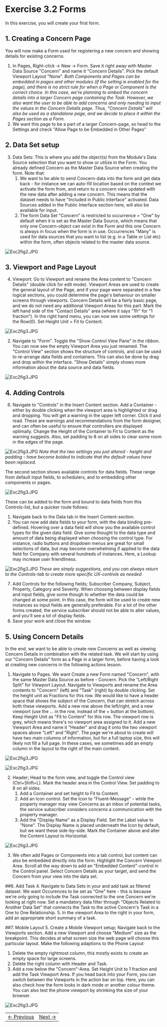 # Exercise 3.2 Forms
In this exercise, you will create your first form.

##  1. Creating a Concern Page

You will now make a Form used for registering a new concern and showing details for existing concerns.


1. In Pages, Right-click -> New -> Form. Save it right away with Master Data Source "Concern" and name it "Concern Details". Pick the default Viewport Layout "None". *Both Components and Pages can be embedded in pages and other modules (if the setting is enabled for the page), and there is no strict rule for when a Page or Component is the correct choice. In this case, we're planning to embed the concern details into a larger Concern page containing the Task. However, we also want the user to be able to add concerns and only needing to input the values in the Concern Details page. Thus, "Concern Details" will also be used as a standalone page, and we decide to place it within the Pages section as a Form.*
2. We want this page to be a part of a larger Concern-page, so head to the Settings and check "Allow Page to be Embedded in Other Pages"



## 2. Data Set setup
3. Data Sets: This is where you add the object(s) from the Module's Data Source selection that you want to show or utilize in the Form. You already defined Concern as the Master Data Source when creating the form. Note that:
   1. We want to be able to send Concern-data into the form and get data back - for instance we can auto-fill location based on the context we activate the form from, and return to a concern view updated with the new data after adding a new concern. This means that the dataset needs to have "Included in Public Interface" activated. Data Sources added in the Public Interface section here, will also be available for input.
   2. The form Data Set "Concern" is restricted to occurrence = "One" by default when it is set as the Master Data Source, which means that only one Concern-object can exist in the Form and this one Concern is always in focus when the form is in use. Occurrences "Many" is used for data sources that you want to list (e.g. in a Table or List etc) within the form, often objects related to the master data source.

![Exc2fig2.JPG](media/DataSets_edit.JPG)

## 3. Viewport and Page Layout
4. Viewport: Go to Viewport and rename the Area content to "Concern Details" (double click for edit mode). Viewport Areas are used to create the general layout of the Page, and if your page were separated in a few logical sections, you could determine the page's behaviour on smaller screens through viewports. Concern Details will be a fairly basic page, and we do not need any additional Viewport Areas for this part. Mark the left hand side of the "Contact Details" area (where it says "1fr" for "1 fraction"). In the right hand menu, you can now see some settings for the Row(0). Set Height Unit = Fit to Content.


![Exc2fig3.JPG](media/details_viewport.JPG)

<ol start = "2">
<li> Navigate to "Form". Toggle the "Show Control View Pane" in the ribbon. You can now see the empty Viewport Area you just renamed. The "Control View" section shows the structure of controls, and can be used to re-arrange data fields and containers. This can also be done by drag and drop within the interface. "Show Details" simply shows more information about the data source and data fields.

</li>
</ol>

![Exc2fig3.JPG](media/details_concernview.JPG)



## 4. Adding Controls
6. Navigate to "Controls" in the Insert Content section. Add a Container - either by double clicking when the viewport area is highlighted or drag and dropping. You will get a warning in the upper left corner. Click it and read. These are warnings and recommendations from the form designer, and can often be useful to ensure that controllers are displayed optimally. Change the Height of the Container to Fit to Content as the warning suggests. Also, set padding to 8 on all sides to clear some room in the edges of the page.

![Exc2fig3.JPG](media/Container_settings.JPG)
*Note that the two settings you just altered - height and padding - have become bolded to indicate that the default values have been replaced.*




The second section shows available controls for data fields. These range from default input fields, to schedulers, and to embedding other components or pages.

![Exc2fig3.JPG](media/Controls.JPG)


These can be added to the form and bound to data fields from this Controls-list, but a quicker route follows:
  1. Navigate back to the Data tab in the Insert Content-section.
  2. You can now add data fields to your form, with the data binding pre-defined. Hovering over a data field will show you the available control types for the given data field. Give some thought to the data type and amount of data being displayed when choosing the control type. For instance, radio buttons and dropdown menus are great for small selections of data, but may become overwhelming if applied to the data field for Company with several hundreds of instances. Here, a Lookup may increase user friendliness.

![Exc2fig3.JPG](media/ControlOptions.JPG)
*These are simply suggestions, and you can always return to the Controls-tab to create more specific UX-controls as needed*

7. Add Controls for the following fields; Subscriber Company, Subject, Property, Category and Severity. When choosing between display fields and input fields, give some though to whether the data could be changed at some point. In this case, the form will be used to create new instances so input fields are generally preferable. For a lot of the other forms created, the service subscriber should not be able to alter values, and you'll see a lot of display fields.
8. Save your work and close the window.






## 5. Using Concern Details
In the end, we want to be able to create new Concerns as well as viewing Concern Details in combination with the related task.
We will start by using our "Concern Details" form as a Page in a larger form, before having a look at creating new concerns in the following actions lesson.

1. Navigate to Pages. We want Create a new Form named "Concern", with the same Master Data Source as before - Concern. Pick the "Left/Right Split" for Viewport Layout. Navigate to Viewports and rename the Area contents to "Concern" (left) and "Task" (right) by double clicking. Set the height unit as Fractions for this row. We would like to have a header space that shows the subject of the Concern, that can stretch across both these viewports. Add a new row above the left/right, and a new viewport (use the ... in the row, instead of the + button at the bottom). Keep Height Unit as "Fit to Content" for this row. The viewport row is grey, which means there's no viewport area assigned to it. Add a new Viewport Area and name it "Header" and drag it onto the two viewport spaces above "Left" and "Right". The page we're about to create will have two main columns of information, but for a full laptop size, this will likely not fill a full page. In these cases, we sometimes add an empty column in the layout to the right of the main content.

![Exc2fig3.JPG](media/Viewports.JPG)



![Exc2fig3.JPG](media/Concern_Viewport.JPG)

2. Header; Head to the form view, and toggle the Control view (Ctrl+Shift+L). Mark the header area in the Control View. Set padding to 8 on all sides.
    1. Add a Container and set height to Fit to Content.
    2. Add an Icon control. Set the Icon to "Fluent-Message" - while the property manager may view Concerns as an inbox of potential tasks, the service subscriber considers concerns a communication with the property manager.
    2. Add the "Display Name" as a Display Field. Set the Label value to "None". The Display Name is placed underneath the Icon by default, but we want these side-by-side. Mark the Container above and alter the Content Layout to Horizontal.

![Exc2fig3.JPG](media/Horizontal.JPG)

3. We often add Pages or Components into a tab control, but content can also be embedded directly into the form. Highlight the Concern Viewport Area. Scroll all the way down to add an "Embedded Content"-control in the Control panel. Select Concern Details as your target, and send the Concern from your view into the data set.

##6. Add Task
4. Navigate to Data Sets in your and add task as filtered dataset. We want Occurences to be set as "One" here - this is because we're only going to include the Task connected to the one Concern we're looking at right now. Set a mandatory data filter through "Objects Related to Another Data Set" that connects the Task to the active Concern's Task in a One to One Relationship.
5. In the viewport Area to the right in your form, add an appropriate short summary of a task.


##7. Mobile Layout
5. Create a Mobile Viewport setup; Navigate back to the Viewports section. Add a new Viewport and choose "Medium" size as the breakpoint. This decides at what screen size the web page will choose this particular layout.  Make the following adaptions to the Phone Layout:
  1. Delete the empty rightmost column, this mostly exists to create an empty space for large screens.
  2. Delete the right column with Header and Task.
  3. Add a row below the "Concern"-Area. Set Height Unit to 1 fraction and add the Task Viewport Area.
If you head back into your Form, you can switch between the Viewports in the action bar on top. Here, you can also check how the form looks in dark mode or another colour theme. You can also test the phone viewport by shrinking the size of your browser.


![Exc2fig3.JPG](media/Viewport_mobile.JPG)








<table>
   <tr><td><a href="e3.1-view.md"><- Previous</a></td><td align="right"><a href="e3.3-Repetition.md">Next -></a></td></tr>
</table>
